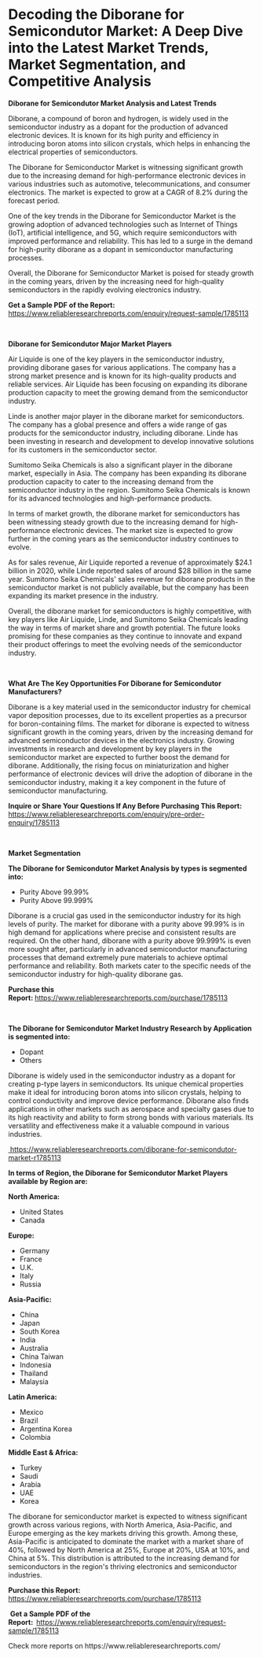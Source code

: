 <p><h1>Decoding the Diborane for Semicondutor Market: A Deep Dive into the Latest Market Trends, Market Segmentation, and Competitive Analysis</h1></p><p><strong>Diborane for Semicondutor Market Analysis and Latest Trends</strong></p>
<p><p>Diborane, a compound of boron and hydrogen, is widely used in the semiconductor industry as a dopant for the production of advanced electronic devices. It is known for its high purity and efficiency in introducing boron atoms into silicon crystals, which helps in enhancing the electrical properties of semiconductors.</p><p>The Diborane for Semiconductor Market is witnessing significant growth due to the increasing demand for high-performance electronic devices in various industries such as automotive, telecommunications, and consumer electronics. The market is expected to grow at a CAGR of 8.2% during the forecast period.</p><p>One of the key trends in the Diborane for Semiconductor Market is the growing adoption of advanced technologies such as Internet of Things (IoT), artificial intelligence, and 5G, which require semiconductors with improved performance and reliability. This has led to a surge in the demand for high-purity diborane as a dopant in semiconductor manufacturing processes.</p><p>Overall, the Diborane for Semiconductor Market is poised for steady growth in the coming years, driven by the increasing need for high-quality semiconductors in the rapidly evolving electronics industry.</p></p>
<p><strong>Get a Sample PDF of the Report:&nbsp;</strong> <a href="https://www.reliableresearchreports.com/enquiry/request-sample/1785113">https://www.reliableresearchreports.com/enquiry/request-sample/1785113</a></p>
<p>&nbsp;</p>
<p><strong>Diborane for Semicondutor Major Market Players</strong></p>
<p><p>Air Liquide is one of the key players in the semiconductor industry, providing diborane gases for various applications. The company has a strong market presence and is known for its high-quality products and reliable services. Air Liquide has been focusing on expanding its diborane production capacity to meet the growing demand from the semiconductor industry.</p><p>Linde is another major player in the diborane market for semiconductors. The company has a global presence and offers a wide range of gas products for the semiconductor industry, including diborane. Linde has been investing in research and development to develop innovative solutions for its customers in the semiconductor sector.</p><p>Sumitomo Seika Chemicals is also a significant player in the diborane market, especially in Asia. The company has been expanding its diborane production capacity to cater to the increasing demand from the semiconductor industry in the region. Sumitomo Seika Chemicals is known for its advanced technologies and high-performance products.</p><p>In terms of market growth, the diborane market for semiconductors has been witnessing steady growth due to the increasing demand for high-performance electronic devices. The market size is expected to grow further in the coming years as the semiconductor industry continues to evolve.</p><p>As for sales revenue, Air Liquide reported a revenue of approximately $24.1 billion in 2020, while Linde reported sales of around $28 billion in the same year. Sumitomo Seika Chemicals' sales revenue for diborane products in the semiconductor market is not publicly available, but the company has been expanding its market presence in the industry.</p><p>Overall, the diborane market for semiconductors is highly competitive, with key players like Air Liquide, Linde, and Sumitomo Seika Chemicals leading the way in terms of market share and growth potential. The future looks promising for these companies as they continue to innovate and expand their product offerings to meet the evolving needs of the semiconductor industry.</p></p>
<p>&nbsp;</p>
<p><strong>What Are The Key Opportunities For Diborane for Semicondutor Manufacturers?</strong></p>
<p><p>Diborane is a key material used in the semiconductor industry for chemical vapor deposition processes, due to its excellent properties as a precursor for boron-containing films. The market for diborane is expected to witness significant growth in the coming years, driven by the increasing demand for advanced semiconductor devices in the electronics industry. Growing investments in research and development by key players in the semiconductor market are expected to further boost the demand for diborane. Additionally, the rising focus on miniaturization and higher performance of electronic devices will drive the adoption of diborane in the semiconductor industry, making it a key component in the future of semiconductor manufacturing.</p></p>
<p><strong>Inquire or Share Your Questions If Any Before Purchasing This Report:</strong> <a href="https://www.reliableresearchreports.com/enquiry/pre-order-enquiry/1785113">https://www.reliableresearchreports.com/enquiry/pre-order-enquiry/1785113</a></p>
<p>&nbsp;</p>
<p><strong>Market Segmentation</strong></p>
<p><strong>The Diborane for Semicondutor Market Analysis by types is segmented into:</strong></p>
<p><ul><li>Purity Above 99.99%</li><li>Purity Above 99.999%</li></ul></p>
<p><p>Diborane is a crucial gas used in the semiconductor industry for its high levels of purity. The market for diborane with a purity above 99.99% is in high demand for applications where precise and consistent results are required. On the other hand, diborane with a purity above 99.999% is even more sought after, particularly in advanced semiconductor manufacturing processes that demand extremely pure materials to achieve optimal performance and reliability. Both markets cater to the specific needs of the semiconductor industry for high-quality diborane gas.</p></p>
<p><strong>Purchase this Report:&nbsp;</strong><a href="https://www.reliableresearchreports.com/purchase/1785113">https://www.reliableresearchreports.com/purchase/1785113</a></p>
<p>&nbsp;</p>
<p><strong>The Diborane for Semicondutor Market Industry Research by Application is segmented into:</strong></p>
<p><ul><li>Dopant</li><li>Others</li></ul></p>
<p><p>Diborane is widely used in the semiconductor industry as a dopant for creating p-type layers in semiconductors. Its unique chemical properties make it ideal for introducing boron atoms into silicon crystals, helping to control conductivity and improve device performance. Diborane also finds applications in other markets such as aerospace and specialty gases due to its high reactivity and ability to form strong bonds with various materials. Its versatility and effectiveness make it a valuable compound in various industries.</p></p>
<p><a href="https://www.reliableresearchreports.com/diborane-for-semicondutor-market-r1785113">&nbsp;https://www.reliableresearchreports.com/diborane-for-semicondutor-market-r1785113</a></p>
<p><strong>In terms of Region, the Diborane for Semicondutor Market Players available by Region are:</strong></p>
<p>
    <p> <strong> North America: </strong>
        <ul>
            <li>United States</li>
            <li>Canada</li>
        </ul>
        </p> 
    <p> <strong> Europe: </strong>
        <ul>
            <li>Germany</li>
            <li>France</li>
            <li>U.K.</li>
            <li>Italy</li>
            <li>Russia</li>
        </ul>
        </p> 
    <p> <strong> Asia-Pacific: </strong>
        <ul>
            <li>China</li>
            <li>Japan</li>
            <li>South Korea</li>
            <li>India</li>
            <li>Australia</li>
            <li>China Taiwan</li>
            <li>Indonesia</li>
            <li>Thailand</li>
            <li>Malaysia</li>
        </ul>
        </p> 
    <p> <strong> Latin America: </strong>
        <ul>
            <li>Mexico</li>
            <li>Brazil</li>
            <li>Argentina Korea</li>
            <li>Colombia</li>
        </ul>
        </p> 
    <p> <strong> Middle East & Africa: </strong>
        <ul>
            <li>Turkey</li>
            <li>Saudi</li>
            <li>Arabia</li>
            <li>UAE</li>
            <li>Korea</li>
        </ul>
    </p>
    </p>
<p><p>The diborane for semiconductor market is expected to witness significant growth across various regions, with North America, Asia-Pacific, and Europe emerging as the key markets driving this growth. Among these, Asia-Pacific is anticipated to dominate the market with a market share of 40%, followed by North America at 25%, Europe at 20%, USA at 10%, and China at 5%. This distribution is attributed to the increasing demand for semiconductors in the region's thriving electronics and semiconductor industries.</p></p>
<p><strong>Purchase this Report: </strong><a href="https://www.reliableresearchreports.com/purchase/1785113">https://www.reliableresearchreports.com/purchase/1785113</a></p>
<p>&nbsp;<strong>Get a Sample PDF of the Report:&nbsp;&nbsp;</strong><a href="https://www.reliableresearchreports.com/enquiry/request-sample/1785113">https://www.reliableresearchreports.com/enquiry/request-sample/1785113</a></p>
<p><strong></strong></p>
<p>Check more reports on https://www.reliableresearchreports.com/</p>